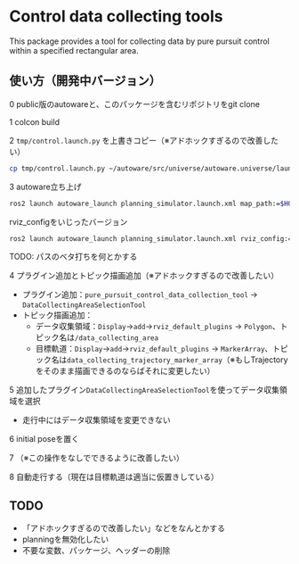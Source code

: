 # Control data collecting tools

This package provides a tool for collecting data by pure pursuit control within a specified rectangular area.

## 使い方（開発中バージョン）

0 public版のautowareと、このパッケージを含むリポジトリをgit clone

1 colcon build

2 `tmp/control.launch.py` を上書きコピー（※アドホックすぎるので改善したい）

```bash
cp tmp/control.launch.py ~/autoware/src/universe/autoware.universe/launch/tier4_control_launch/launch/control.launch.py
```

3 autoware立ち上げ

```bash
ros2 launch autoware_launch planning_simulator.launch.xml map_path:=$HOME/autoware_map/sample-map-planning vehicle_model:=sample_vehicle sensor_model:=sample_sensor_kit trajectory_follower_mode:=control_data_collecting_tool
```

rviz_configをいじったバージョン

```bash
ros2 launch autoware_launch planning_simulator.launch.xml rviz_config:=/home/proxima/autoware/src/tools/control_data_collecting_tool/rviz/autoware.rviz map_path:=$HOME/autoware_map/sample-map-planning vehicle_model:=sample_vehicle sensor_model:=sample_sensor_kit trajectory_follower_mode:=control_data_collecting_tool
```

TODO: パスのベタ打ちを何とかする

4 プラグイン追加とトピック描画追加（※アドホックすぎるので改善したい）

- プラグイン追加：`pure_pursuit_control_data_collection_tool` -> `DataCollectingAreaSelectionTool`
- トピック描画追加：
  - データ収集領域：`Display`->`add`->`rviz_default_plugins` -> `Polygon`、トピック名は`/data_collecting_area`
  - 目標軌道：`Display`->`add`->`rviz_default_plugins` -> `MarkerArray`、トピック名は`data_collecting_trajectory_marker_array`（※もしTrajectoryをそのまま描画できるのならばそれに変更したい）

5 追加したプラグイン`DataCollectingAreaSelectionTool`を使ってデータ収集領域を選択

- 走行中にはデータ収集領域を変更できない

6 initial poseを置く

7 （※この操作をなしでできるように改善したい）

8 自動走行する（現在は目標軌道は適当に仮置きしている）

## TODO

- 「アドホックすぎるので改善したい」などをなんとかする
- planningを無効化したい
- 不要な変数、パッケージ、ヘッダーの削除
